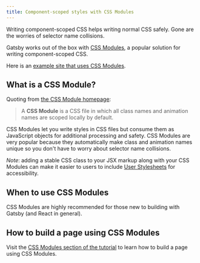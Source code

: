 ```yaml
---
title: Component-scoped styles with CSS Modules
---
```


Writing component-scoped CSS helps writing normal CSS safely. Gone are the worries of selector name collisions.

Gatsby works out of the box with [CSS Modules](https://github.com/css-modules/css-modules), a popular solution for writing component-scoped CSS.

Here is an [example site that uses CSS Modules](https://github.com/gatsbyjs/gatsby/tree/master/examples/using-css-modules).

## What is a CSS Module?

Quoting from [the CSS Module homepage](https://github.com/css-modules/css-modules):

> A **CSS Module** is a CSS file in which all class names and animation names are scoped locally by default.

CSS Modules let you write styles in CSS files but consume them as JavaScript objects for additional processing and safety. CSS Modules are very popular because they automatically make class and animation names unique so you don't have to worry about selector name collisions.

_Note_: adding a stable CSS class to your JSX markup along with your CSS Modules can make it easier to users to include [User Stylesheets](https://www.viget.com/articles/inline-styles-user-style-sheets-and-accessibility/) for accessibility.

## When to use CSS Modules

CSS Modules are highly recommended for those new to building with Gatsby (and React in general).

## How to build a page using CSS Modules

Visit the [CSS Modules section of the tutorial](/tutorial/part-two/#css-modules) to learn how to build a page using CSS Modules.
